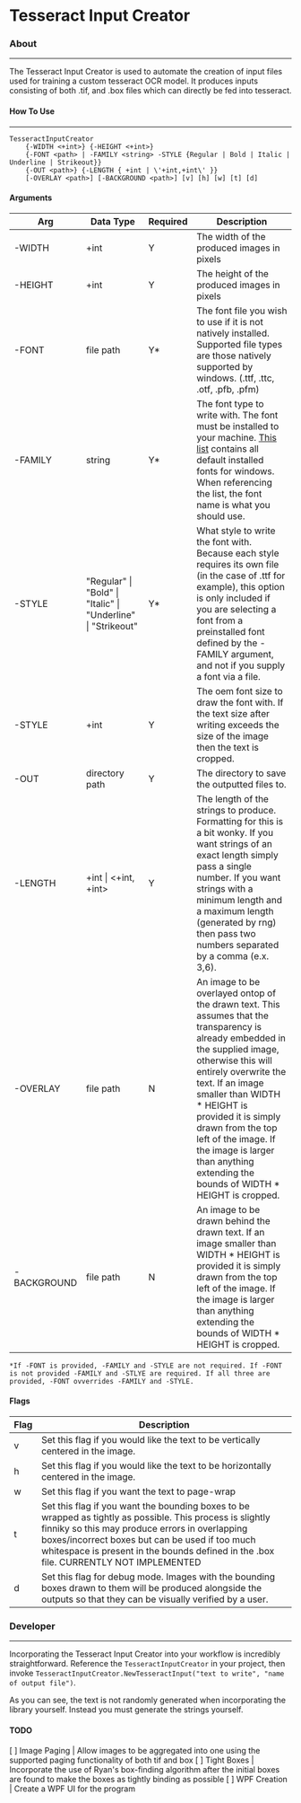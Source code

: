 # Tesseract Input Creator

### About
---

The Tesseract Input Creator is used to automate the creation of input files used for training a custom tesseract OCR model. It produces inputs consisting of both .tif, and .box files which can directly be fed into tesseract.

#### How To Use
---
```
TesseractInputCreator
    {-WIDTH <+int>} {-HEIGHT <+int>}
    {-FONT <path> | -FAMILY <string> -STYLE {Regular | Bold | Italic | Underline | Strikeout}}
    {-OUT <path>} {-LENGTH { +int | \'+int,+int\' }}
    [-OVERLAY <path>] [-BACKGROUND <path>] [v] [h] [w] [t] [d]
```

#### Arguments
Arg | Data Type | Required | Description
--- | --- | --- | ---
-WIDTH | +int | Y | The width of the produced images in pixels
-HEIGHT | +int | Y | The height of the produced images in pixels
-FONT  | file path | Y* | The font file you wish to use if it is not natively installed. Supported file types are those natively supported by windows. (.ttf, .ttc, .otf, .pfb, .pfm)
-FAMILY  | string | Y* | The font type to write with. The font must be installed to your machine. [This list](https://docs.microsoft.com/en-us/typography/fonts/windows_10_font_list) contains all default installed fonts for windows. When referencing the list, the font name is what you should use.
-STYLE  | "Regular" \| "Bold" \| "Italic" \| "Underline" \| "Strikeout" | Y* | What style to write the font with. Because each style requires its own file (in the case of .ttf for example), this option is only included if you are selecting a font from a preinstalled font defined by the -FAMILY argument, and not if you supply a font via a file.
-STYLE  | +int | Y | The oem font size to draw the font with. If the text size after writing exceeds the size of the image then the text is cropped.
-OUT  | directory path | Y | The directory to save the outputted files to.
-LENGTH  | +int \| <+int, +int> | Y | The length of the strings to produce. Formatting for this is a bit wonky. If you want strings of an exact length simply pass a single number. If you want strings with a minimum length and a maximum length (generated by rng) then pass two numbers separated by a comma (e.x. 3,6).
-OVERLAY  | file path | N | An image to be overlayed ontop of the drawn text. This assumes that the transparency is already embedded in the supplied image, otherwise this will entirely overwrite the text. If an image smaller than WIDTH * HEIGHT is provided it is simply drawn from the top left of the image. If the image is larger than anything extending the bounds of WIDTH * HEIGHT is cropped.
-BACKGROUND  | file path | N | An image to be drawn behind the drawn text. If an image smaller than WIDTH * HEIGHT is provided it is simply drawn from the top left of the image. If the image is larger than anything extending the bounds of WIDTH * HEIGHT is cropped.
`*If -FONT is provided, -FAMILY and -STYLE are not required. If -FONT is not provided -FAMILY and -STLYE are required. If all three are provided, -FONT ovverrides -FAMILY and -STYLE.`

#### Flags
Flag | Description
--- | ---
v | Set this flag if you would like the text to be vertically centered in the image.
h | Set this flag if you would like the text to be horizontally centered in the image.
w  | Set this flag if you want the text to page-wrap
t  |  Set this flag if you want the bounding boxes to be wrapped as tightly as possible. This process is slightly finniky so this may produce errors in overlapping boxes/incorrect boxes but can be used if too much whitespace is present in the bounds defined in the .box file. CURRENTLY NOT IMPLEMENTED
d  | Set this flag for debug mode. Images with the bounding boxes drawn to them will be produced alongside the outputs so that they can be visually verified by a user.

### Developer
---
Incorporating the Tesseract Input Creator into your workflow is incredibly straightforward. Reference the `TesseractInputCreator` in your project, then invoke `TesseractInputCreator.NewTesseractInput("text to write", "name of output file")`.

As you can see, the text is not randomly generated when incorporating the library yourself. Instead you must generate the strings yourself.

#### TODO
[ ] Image Paging | 
Allow images to be aggregated into one using the supported paging functionality of both tif and box 
[ ] Tight Boxes |
Incorporate the use of Ryan's box-finding algorithm after the initial boxes are found to make the boxes as tightly binding as possible
[ ] WPF Creation |
Create a WPF UI for the program